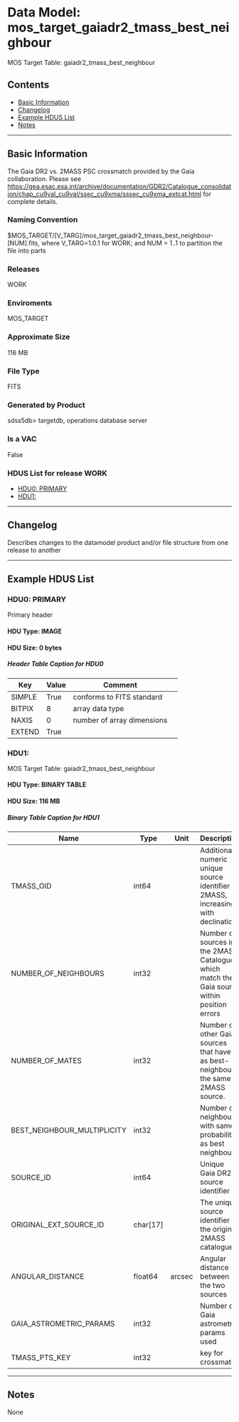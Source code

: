 # Data Model: mos_target_gaiadr2_tmass_best_neighbour


MOS Target Table: gaiadr2_tmass_best_neighbour


## Contents
- [Basic Information](#basic-information)
- [Changelog](#changelog)
- [Example HDUS List](#example-hdus-list)
- [Notes](#notes)

---

## Basic Information
The Gaia DR2 vs. 2MASS PSC crossmatch provided by the Gaia collaboration. Please see https://gea.esac.esa.int/archive/documentation/GDR2/Catalogue_consolidation/chap_cu9val_cu9val/ssec_cu9xma/sssec_cu9xma_extcat.html for complete details.

### Naming Convention
$MOS_TARGET/[V_TARG]/mos_target_gaiadr2_tmass_best_neighbour-[NUM].fits, where V_TARG=1.0.1 for WORK; and NUM = 1..1 to partition the file into parts

### Releases
WORK

### Enviroments
MOS_TARGET

### Approximate Size
116 MB

### File Type
FITS

### Generated by Product
sdss5db> targetdb, operations database server

### Is a VAC
False

### HDUS List for release WORK
  - [HDU0: PRIMARY](#hdu0-primary)
  - [HDU1: ](#hdu1-)

---

## Changelog
Describes changes to the datamodel product and/or file structure from one release to another

---
## Example HDUS List

### HDU0: PRIMARY
Primary header

#### HDU Type: IMAGE
#### HDU Size:  0 bytes

##### Header Table Caption for HDU0
Key | Value | Comment | |
| --- | --- | --- | --- |
| SIMPLE | True | conforms to FITS standard |
| BITPIX | 8 | array data type |
| NAXIS | 0 | number of array dimensions |
| EXTEND | True |  |



### HDU1: 
MOS Target Table: gaiadr2_tmass_best_neighbour

#### HDU Type: BINARY TABLE
#### HDU Size:  116 MB


##### Binary Table Caption for HDU1
Name | Type | Unit | Description |
| --- | --- | --- | --- |
 | TMASS_OID | int64 |  | Additional numeric unique source identifier of 2MASS, increasing with declination |
 | NUMBER_OF_NEIGHBOURS | int32 |  | Number of sources in the 2MASS Catalogue which match the Gaia source within position errors |
 | NUMBER_OF_MATES | int32 |  | Number of other Gaia sources that have as best-neighbour the same 2MASS source. |
 | BEST_NEIGHBOUR_MULTIPLICITY | int32 |  | Number of neighbours with same probability as best neighbour |
 | SOURCE_ID | int64 |  | Unique Gaia DR2 source identifier |
 | ORIGINAL_EXT_SOURCE_ID | char[17] |  | The unique source identifier in the original 2MASS catalogue |
 | ANGULAR_DISTANCE | float64 | arcsec | Angular distance between the two sources |
 | GAIA_ASTROMETRIC_PARAMS | int32 |  | Number of Gaia astrometric params used |
 | TMASS_PTS_KEY | int32 |  | key for crossmatch |



---
## Notes
None